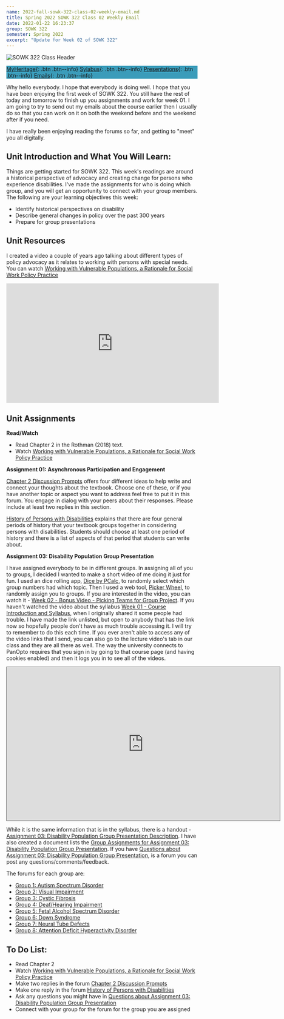 ```yaml
---
name: 2022-fall-sowk-322-class-02-weekly-email.md
title: Spring 2022 SOWK 322 Class 02 Weekly Email
date: 2022-01-22 16:23:37
group: SOWK 322
semester: Spring 2022
excerpt: "Update for Week 02 of SOWK 322"
---
```


![SOWK 322 Class Header](https://jacobrcampbell.com/assets/media/2022-spring-sowk-322-class-header.png)

<div style="background-color: #3b9cba; width: 100%;" markdown="1">

[MyHeritage](https://myheritage.heritage.edu/ICS/Academics/SOWK/SOWK_322/2122_SP-SOWK_322-0/){: .btn .btn--info}
[Sylabus](https://jacobrcampbell.com/assets/media/2022-spring-sowk-322-syllabus.pdf){: .btn .btn--info}
[Presentations](https://presentations.jacobrcampbell.com){: .btn .btn--info}
[Emails](https://jacobrcampbell.com/communications/){: .btn .btn--info}

</div>

Why hello everybody. I hope that everybody is doing well. I hope that you have been enjoying the first week of SOWK 322. You still have the rest of today and tomorrow to finish up you assignments and work for week 01. I am going to try to send out my emails about the course earlier then I usually do so that you can work on it on both the weekend before and the weekend after if you need.

I have really been enjoying reading the forums so far, and getting to "meet" you all digitally.

## Unit Introduction and What You Will Learn:

Things are getting started for SOWK 322. This week's readings are around a historical perspective of advocacy and creating change for persons who experience disabilities. I've made the assignments for who is doing which group, and you will get an opportunity to connect with your group members. The following are your learning objectives this week:

- Identify historical perspectives on disability
- Describe general changes in policy over the past 300 years
- Prepare for group presentations

## Unit Resources

I created a video a couple of years ago talking about different types of policy advocacy as it relates to working with persons with special needs. You can watch [Working with Vulnerable Populations, a Rationale for Social Work Policy Practice](https://jacobrcampbell.com/blog/2019/01/working-vulnerable-populations-rationale-social-work-policy-practice/)

<iframe width="560" height="315" src="https://www.youtube.com/embed/0n5AmK4nTL8" title="YouTube video player" frameborder="0" allow="accelerometer; autoplay; clipboard-write; encrypted-media; gyroscope; picture-in-picture" allowfullscreen></iframe>


## Unit Assignments

**Read/Watch**

- Read Chapter 2 in the Rothman (2018) text.
- Watch [Working with Vulnerable Populations, a Rationale for Social Work Policy Practice](https://jacobrcampbell.com/blog/2019/01/working-vulnerable-populations-rationale-social-work-policy-practice/)

**Assignment 01: Asynchronous Participation and Engagement**

[Chapter 2 Discussion Prompts](https://myheritage.heritage.edu/ICS/Academics/SOWK/SOWK_322/2122_SP-SOWK_322-0/W-02_124_-_130.jnz?portlet=Group_Discussion_Forums&screen=PostView&screenType=change&id=7560a4ca-9138-4431-a8ae-cc2a6d0419cc) offers four different ideas to help write and connect your thoughts about the textbook. Choose one of these, or if you have another topic or aspect you want to address feel free to put it in this forum. You engage in dialog with your peers about their responses. Please include at least two replies in this section.

[History of Persons with Disabilities](https://myheritage.heritage.edu/ICS/Academics/SOWK/SOWK_322/2122_SP-SOWK_322-0/W-02_124_-_130.jnz?portlet=Group_Discussion_Forums&screen=PostView&screenType=change&id=3d5e4e5d-8263-4722-be71-c80cc9456f2c) explains that there are four general periods of history that your textbook groups together in considering persons with disabilities. Students should choose at least one period of history and there is a list of aspects of that period that students can write about. 

**Assignment 03: Disability Population Group Presentation**

I have assigned everybody to be in different groups. In assigning all of you to groups, I decided I wanted to make a short video of me doing it just for fun. I used an dice rolling app, [Dice by PCalc](https://www.pcalc.com/dice/), to randomly select which group numbers had which topic. Then I used a web tool, [Picker Wheel](https://pickerwheel.com/), to randomly assign you to groups. If you are interested in the video, you can watch it - [Week 02 - Bonus Video - Picking Teams for Group Project](https://heritage.hosted.panopto.com/Panopto/Pages/Viewer.aspx?id=0b60b2c0-194f-4695-af18-ae2400649fe9). If you haven't watched the video about the syllabus [Week 01 - Course Introduction and Syllabus](https://heritage.hosted.panopto.com/Panopto/Pages/Viewer.aspx?id=9b2f172e-d8bb-40e6-a0fa-ae210011717e), when I originally shared it some people had trouble. I have made the link unlisted, but open to anybody that has the link now so hopefully people don't have as much trouble accessing it. I will try to remember to do this each time. If you ever aren't able to access any of the video links that I send, you can also go to the lecture video's tab in our class and they are all there as well. The way the university connects to PanOpto requires that you sign in by going to that course page (and having cookies enabled) and then it logs you in to see all of the videos.

<iframe src="https://heritage.hosted.panopto.com/Panopto/Pages/Embed.aspx?id=0b60b2c0-194f-4695-af18-ae2400649fe9&autoplay=false&offerviewer=true&showtitle=true&showbrand=false&captions=false&interactivity=all" height="405" width="720" style="border: 1px solid #464646;" allowfullscreen allow="autoplay"></iframe>

While it is the same information that is in the syllabus, there is a handout - [Assignment 03: Disability Population Group Presentation Description](https://myheritage.heritage.edu/ICS/Portlets/ICS/Handoutportlet/viewhandler.ashx?handout_id=47955b24-239b-4362-97f2-384531d88f15). I have also created a document lists the [Group Assignments for Assignment 03: Disability Population Group Presentation](https://myheritage.heritage.edu/ICS/Portlets/ICS/Handoutportlet/viewhandler.ashx?handout_id=ac20ad55-7b56-44e9-894d-4809d23c823e). If you have [Questions about Assignment 03: Disability Population Group Presentation](https://myheritage.heritage.edu/ICS/Academics/SOWK/SOWK_322/2122_SP-SOWK_322-0/W-02_124_-_130.jnz?portlet=Group_Discussion_Forums&screen=PostView&screenType=change&id=b9d9d276-d83b-4cbc-b42a-426378cdcfe8), is a forum you can post any questions/comments/feedback.

The forums for each group are:

- [Group 1: Autism Spectrum Disorder](https://myheritage.heritage.edu/ICS/Academics/SOWK/SOWK_322/2122_SP-SOWK_322-0/W-02_124_-_130.jnz?portlet=Group_Discussion_Forums&screen=PostView&screenType=change&id=0952bc67-31aa-4b4c-a4b5-ca7a7aa924dd)
- [Group 2: Visual Impairment](https://myheritage.heritage.edu/ICS/Academics/SOWK/SOWK_322/2122_SP-SOWK_322-0/W-02_124_-_130.jnz?portlet=Group_Discussion_Forums&screen=PostView&screenType=change&id=432700e2-5d35-4da2-a3b2-502cdff72a42)
- [Group 3: Cystic Fibrosis](https://myheritage.heritage.edu/ICS/Academics/SOWK/SOWK_322/2122_SP-SOWK_322-0/W-02_124_-_130.jnz?portlet=Group_Discussion_Forums&screen=PostView&screenType=change&id=f40f75fb-2114-481a-b804-7ceebbdc3ef6)
- [Group 4: Deaf/Hearing Impairment](https://myheritage.heritage.edu/ICS/Academics/SOWK/SOWK_322/2122_SP-SOWK_322-0/W-02_124_-_130.jnz?portlet=Group_Discussion_Forums&screen=PostView&screenType=change&id=5d4bbc7a-30fb-408e-9107-d20f227f134b)
- [Group 5: Fetal Alcohol Spectrum Disorder](https://myheritage.heritage.edu/ICS/Academics/SOWK/SOWK_322/2122_SP-SOWK_322-0/W-02_124_-_130.jnz?portlet=Group_Discussion_Forums&screen=PostView&screenType=change&id=87159fba-1970-4d10-8b14-c011f8aa38cd)
- [Group 6: Down Syndrome](https://myheritage.heritage.edu/ICS/Academics/SOWK/SOWK_322/2122_SP-SOWK_322-0/W-02_124_-_130.jnz?portlet=Group_Discussion_Forums&screen=PostView&screenType=change&id=2ed6515f-ecf6-4b49-8e26-16e5c0396a51)
- [Group 7: Neural Tube Defects](https://myheritage.heritage.edu/ICS/Academics/SOWK/SOWK_322/2122_SP-SOWK_322-0/W-02_124_-_130.jnz?portlet=Group_Discussion_Forums&screen=PostView&screenType=change&id=1800410f-1f4c-4743-867d-b6b4e9b1a512)
- [Group 8: Attention Deficit Hyperactivity Disorder](https://myheritage.heritage.edu/ICS/Academics/SOWK/SOWK_322/2122_SP-SOWK_322-0/W-02_124_-_130.jnz?portlet=Group_Discussion_Forums&screen=PostView&screenType=change&id=e392c16e-22e4-4e38-9e68-42e745a35aa6)

## To Do List:

- Read Chapter 2
- Watch [Working with Vulnerable Populations, a Rationale for Social Work Policy Practice](https://jacobrcampbell.com/blog/2019/01/working-vulnerable-populations-rationale-social-work-policy-practice/)
- Make two replies in the forum [Chapter 2 Discussion Prompts](https://myheritage.heritage.edu/ICS/Academics/SOWK/SOWK_322/2122_SP-SOWK_322-0/W-02_124_-_130.jnz?portlet=Group_Discussion_Forums&screen=PostView&screenType=change&id=7560a4ca-9138-4431-a8ae-cc2a6d0419cc)
- Make one reply in the forum [History of Persons with Disabilities](https://myheritage.heritage.edu/ICS/Academics/SOWK/SOWK_322/2122_SP-SOWK_322-0/W-02_124_-_130.jnz?portlet=Group_Discussion_Forums&screen=PostView&screenType=change&id=3d5e4e5d-8263-4722-be71-c80cc9456f2c)
- Ask any questions you might have in [Questions about Assignment 03: Disability Population Group Presentation](https://myheritage.heritage.edu/ICS/Academics/SOWK/SOWK_322/2122_SP-SOWK_322-0/W-02_124_-_130.jnz?portlet=Group_Discussion_Forums&screen=PostView&screenType=change&id=b9d9d276-d83b-4cbc-b42a-426378cdcfe8)
- Connect with your group for the forum for the group you are assigned
